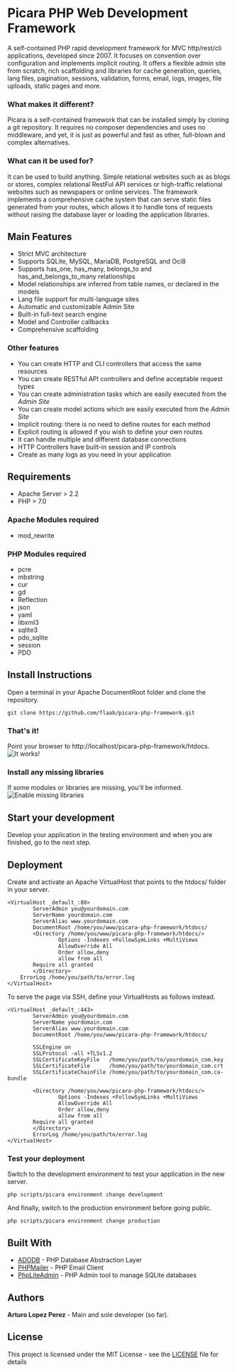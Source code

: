 # Picara PHP Web Development Framework 
A self-contained PHP rapid development framework for MVC http/rest/cli applications, developed since 2007. It focuses on convention over configuration and implements implicit routing. It offers a flexible admin site from scratch, rich scaffolding and libraries for cache generation, queries, lang files, pagination, sessions, validation, forms, email, logs, images, file uploads, static pages and more. 
 

### What makes it different?
Picara is a self-contained framework that can be installed simply by cloning a git repository. It requires no composer dependencies and uses no middleware, and yet, it is just as powerful and fast as other, full-blown and complex alternatives.


### What can it be used for?
It can be used to build anything. Simple relational websites such as as blogs or stores, complex relational RestFul API services or high-traffic relational websites such as newspapers or online services. The framework implements a comprehensive cache system that can serve static files generated from your routes, which allows it to handle tons of requests without raising the database layer or loading the application libraries.


## Main Features
- Strict MVC architecture
- Supports SQLite, MySQL, MariaDB, PostgreSQL and Oci8
- Supports has_one, has_many, belongs_to and has_and_belongs_to_many relationships
- Model relationships are inferred from table names, or declared in the models
- Lang file support for multi-language sites
- Automatic and customizable Admin Site
- Built-in full-text search engine
- Model and Controller callbacks
- Comprehensive scaffolding


### Other features
- You can create HTTP and CLI controllers that access the same resources
- You can create RESTful API controllers and define acceptable request types
- You can create administration tasks which are easily executed from the *Admin Site*
- You can create model actions which are easily executed from the *Admin Site*
- Implicit routing: there is no need to define routes for each method
- Explicit routing is allowed if you wish to define your own routes
- It can handle multiple and different database connections
- HTTP Controllers have built-in session and IP controls
- Create as many logs as you need in your application


## Requirements
- Apache Server > 2.2
- PHP > 7.0 

### Apache Modules required
- mod_rewrite

### PHP Modules required
- pcre
- mbstring
- cur
- gd
- Reflection
- json
- yaml
- libxml3
- sqlite3
- pdo_sqlite
- session
- PDO


## Install Instructions
Open a terminal in your Apache DocumentRoot folder and clone the repository.
```
git clone https://github.com/flaab/picara-php-framework.git
```

### That's it!
Point your browser to http://localhost/picara-php-framework/htdocs.
![It works!](https://raw.githubusercontent.com/flaab/picara-php-framework/master/htdocs/webroot/screenshots/s01.png?token=ANMOIZSLWSGRDSXID6BN6PC5ZRL6E)

### Install any missing libraries
If some modules or libraries are missing, you'll be informed.
![Enable missing libraries](https://raw.githubusercontent.com/flaab/picara-php-framework/master/htdocs/webroot/screenshots/s02.png?token=ANMOIZXAYC2PBH733YKJLIC5ZRL6E)

## Start your development
Develop your application in the testing environment and when you are finished, go to the next step.


## Deployment

Create and activate an Apache VirtualHost that points to the htdocs/ folder in your server.
```
<VirtualHost _default_:80>
        ServerAdmin you@yourdomain.com
        ServerName yourdomain.com
        ServerAlias www.yourdomain.com
        DocumentRoot /home/you/www/picara-php-framework/htdocs/
        <Directory /home/you/www/picara-php-framework/htdocs/>
                Options -Indexes +FollowSymLinks +MultiViews
                AllowOverride All
                Order allow,deny
                allow from all
		Require all granted
        </Directory>
	ErrorLog /home/you/path/to/error.log
</VirtualHost>
```
To serve the page via SSH, define your VirtualHosts as follows instead.
```
<VirtualHost _default_:443>
        ServerAdmin you@yourdomain.com
        ServerName yourdomain.com
        ServerAlias www.yourdomain.com
        DocumentRoot /home/you/www/picara-php-framework/htdocs/

        SSLEngine on
        SSLProtocol -all +TLSv1.2        
        SSLCertificateKeyFile   /home/you/path/to/yourdomain_com.key
        SSLCertificateFile      /home/you/path/to/yourdomain_com.crt
        SSLCertificateChainFile /home/you/path/to/yourdomain_com.ca-bundle

        <Directory /home/you/www/picara-php-framework/htdocs/>
                Options -Indexes +FollowSymLinks +MultiViews
                AllowOverride All
                Order allow,deny
                allow from all
		Require all granted
        </Directory>
        ErrorLog /home/you/path/to/error.log
</VirtualHost>

```
### Test your deployment
Switch to the development environment to test your application in the new server.
```
php scripts/picara environment change development
```

And finally, switch to the production environment before going public.
```
php scripts/picara environment change production
```

## Built With

* [ADODB](https://github.com/ADOdb/ADOdb) - PHP Database Abstraction Layer 
* [PHPMailer](https://github.com/PHPMailer/PHPMailer) - PHP Email Client
* [PhpLiteAdmin](https://www.phpliteadmin.org/) - PHP Admin tool to manage SQLite databases


## Authors

**Arturo Lopez Perez** - Main and sole developer (so far).


## License

This project is licensed under the MIT License - see the [LICENSE](LICENSE) file for details
